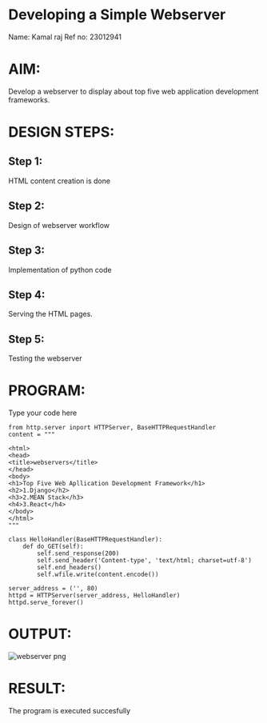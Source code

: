 # Developing a Simple Webserver
Name: Kamal raj
Ref no: 23012941

# AIM:

Develop a webserver to display about top five web application development frameworks.

# DESIGN STEPS:

## Step 1:

HTML content creation is done

## Step 2:

Design of webserver workflow

## Step 3:
Implementation of python code
## Step 4:

Serving the HTML pages.

## Step 5:

Testing the webserver
# PROGRAM:
Type your code here
``````
from http.server inport HTTPServer, BaseHTTPRequestHandler
content = """

<html>
<head>
<title>webservers</title>
</head>
<body>
<h1>Top Five Web Apllication Development Framework</h1>
<h2>1.Django</h2>
<h3>2.MEAN Stack</h3>
<h4>3.React</h4>
</body>
</html>
"""

class HelloHandler(BaseHTTPRequestHandler):
    def do_GET(self):
        self.send_response(200)
        self.send_header('Content-type', 'text/html; charset=utf-8')
        self.end_headers()
        self.wfile.write(content.encode())

server_address = ('', 80)
httpd = HTTPServer(server_address, HelloHandler)
httpd.serve_forever()
``````

# OUTPUT:
![webserver png](https://github.com/Kamal-Raj-A/webserver/assets/145742556/8e9c0502-e168-4b6b-93d0-c9ff7000d6f1)

# RESULT:

The program is executed succesfully
